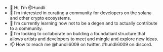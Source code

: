 - 👋 Hi, I’m @Hundli
- 👀 I’m interested in curating a community for developers on the solana and other crypto ecosystems. 
- 🌱 I’m currently learning how not to be a degen and to actually contribute to a community. 
- 💞️ I’m looking to collaborate on building a foundatianl structure that allows artists and developers to meet and mingle and explore new ideas. 
- 📫 How to reach me @hundli6009 on twitter. #hundli6009 on discord. 

<!---
Hundli/Hundli is a ✨ special ✨ repository because its `README.md` (this file) appears on your GitHub profile.
You can click the Preview link to take a look at your changes.
--->
